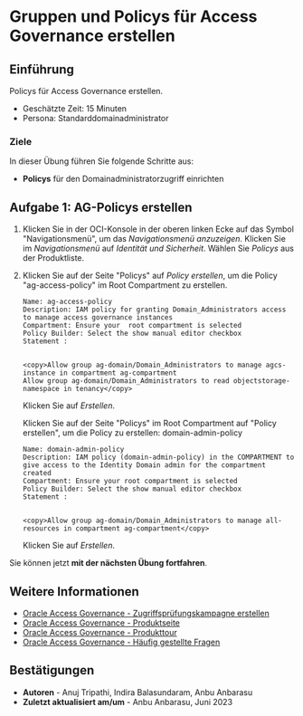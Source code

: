 # Gruppen und Policys für Access Governance erstellen

## Einführung

Policys für Access Governance erstellen.

*   Geschätzte Zeit: 15 Minuten
*   Persona: Standarddomainadministrator

### Ziele

In dieser Übung führen Sie folgende Schritte aus:

*   **Policys** für den Domainadministratorzugriff einrichten

## Aufgabe 1: AG-Policys erstellen

1.  Klicken Sie in der OCI-Konsole in der oberen linken Ecke auf das Symbol "Navigationsmenü", um das _Navigationsmenü anzuzeigen._ Klicken Sie im _Navigationsmenü_ auf _Identität und Sicherheit_. Wählen Sie _Policys_ aus der Produktliste.
    
2.  Klicken Sie auf der Seite "Policys" auf _Policy erstellen_, um die Policy "ag-access-policy" im Root Compartment zu erstellen.
    
        Name: ag-access-policy
        Description: IAM policy for granting Domain_Administrators access to manage access governance instances
        Compartment: Ensure your  root compartment is selected
        Policy Builder: Select the show manual editor checkbox
        Statement :
        
    
        <copy>Allow group ag-domain/Domain_Administrators to manage agcs-instance in compartment ag-compartment
        Allow group ag-domain/Domain_Administrators to read objectstorage-namespace in tenancy</copy>
        
    
    Klicken Sie auf _Erstellen_.
    
    Klicken Sie auf der Seite "Policys" im Root Compartment auf "Policy erstellen", um die Policy zu erstellen: domain-admin-policy
    
        Name: domain-admin-policy
        Description: IAM policy (domain-admin-policy) in the COMPARTMENT to give access to the Identity Domain admin for the compartment created
        Compartment: Ensure your root compartment is selected
        Policy Builder: Select the show manual editor checkbox
        Statement :
        
    
        <copy>Allow group ag-domain/Domain_Administrators to manage all-resources in compartment ag-compartment</copy>
        
    
    Klicken Sie auf _Erstellen_.
    

Sie können jetzt **mit der nächsten Übung fortfahren**.

## Weitere Informationen

*   [Oracle Access Governance - Zugriffsprüfungskampagne erstellen](https://docs.oracle.com/en/cloud/paas/access-governance/pdapg/index.html)
*   [Oracle Access Governance - Produktseite](https://www.oracle.com/security/cloud-security/access-governance/)
*   [Oracle Access Governance - Produkttour](https://www.oracle.com/webfolder/s/quicktours/paas/pt-sec-access-governance/index.html)
*   [Oracle Access Governance - Häufig gestellte Fragen](https://www.oracle.com/security/cloud-security/access-governance/faq/)

## Bestätigungen

*   **Autoren** - Anuj Tripathi, Indira Balasundaram, Anbu Anbarasu
*   **Zuletzt aktualisiert am/um** - Anbu Anbarasu, Juni 2023